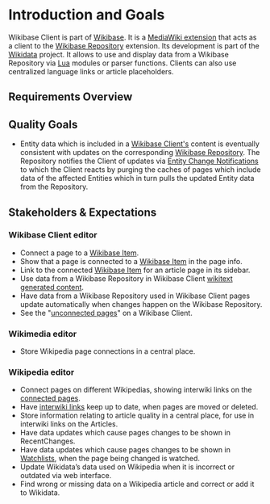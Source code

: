 # Introduction and Goals

Wikibase Client is part of [Wikibase](../../Introduction_and_Goals.md). It is a [MediaWiki extension](../../Glossary.md#mediawiki-extension) that acts as a client to the [Wikibase Repository](../WikibaseRepo/01-Introduction_and_Goals.md) extension. Its development is part of the [Wikidata](../../Glossary.md#wikidata) project. It allows to use and display data from a Wikibase Repository via [Lua](../../Glossary.md#lua) modules or parser functions. Clients can also use centralized language links or article placeholders.

## Requirements Overview

## Quality Goals

- Entity data which is included in a [Wikibase Client's](../overall/../../Glossary.md#wikibase-client) content is eventually consistent with updates on the corresponding [Wikibase Repository](../../Glossary.md#wikibase-repository). The Repository notifies the Client of updates via [Entity Change Notifications](./06-Runtime_View.md#entity-change-notifications) to which the Client reacts by purging the caches of pages which include data of the affected Entities which in turn pulls the updated Entity data from the Repository.

## Stakeholders & Expectations

### Wikibase Client editor

- Connect a page to a [Wikibase Item](../../Glossary.md#item).
- Show that a page is connected to a [Wikibase Item](../../Glossary.md#item) in the page info.
- Link to the connected [Wikibase Item](../../Glossary.md#item) for an article page in its sidebar.
- Use data from a Wikibase Repository in Wikibase Client [wikitext generated content](../overall/../../Glossary.md#wikitext-generated-content).
- Have data from a Wikibase Repository used in Wikibase Client pages update automatically when changes happen on the Wikibase Repository.
- See the "[unconnected pages](../../Glossary.md#connected-pages)" on a Wikibase Client.

### Wikimedia editor

- Store Wikipedia page connections in a central place.

### Wikipedia editor

- Connect pages on different Wikipedias, showing interwiki links on the [connected pages](../../Glossary.md#connected-pages).
- Have [interwiki links](../../Glossary.md#interwiki-links) keep up to date, when pages are moved or deleted.
- Store information relating to article quality in a central place, for use in interwiki links on the Articles.
- Have data updates which cause pages changes to be shown in RecentChanges.
- Have data updates which cause pages changes to be shown in [Watchlists](../../Glossary.md#watchlist), when the page being changed is watched.
- Update Wikidata’s data used on Wikipedia when it is incorrect or outdated via web interface.
- Find wrong or missing data on a Wikipedia article and correct or add it to Wikidata.
